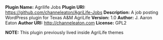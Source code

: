 __Plugin Name:__ Agrilife Jobs
__Plugin URI:__ https://github.com/channeleaton/AgriLife-Jobs
__Description:__ A job posting WordPress plugin for Texas A&M AgriLife
__Version:__ 1.0
__Author:__ J. Aaron Eaton
__Author URI:__ http://channeleaton.com
__License:__ GPL2

__NOTE:__ This plugin previously lived inside AgriLife themes
